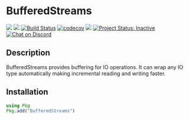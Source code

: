 # BufferedStreams

[![](https://img.shields.io/github/release/JuliaIO/BufferedStreams.jl.svg?style=flat-square)](https://github.com/JuliaIO/BufferedStreams.jl/releases/latest)
[![](https://img.shields.io/badge/license-MIT-green.svg?style=flat-square)](https://github.com/JuliaIO/BufferedStreams.jl/blob/master/LICENSE)
[![Build Status](https://github.com/JuliaIO/BufferedStreams.jl/workflows/CI/badge.svg)](https://github.com/JuliaIO/BufferedStreams.jl/actions?query=workflows/CI) [![codecov](https://codecov.io/gh/JuliaIO/BufferedStreams.jl/branch/master/graph/badge.svg)](https://codecov.io/gh/JuliaIO/BufferedStreams.jl)
[![](https://img.shields.io/badge/docs-stable-blue.svg?style=flat-square)](https://juliaio.github.io/BufferedStreams.jl/stable)
[![Project Status: Inactive](https://www.repostatus.org/badges/latest/inactive.svg)](https://www.repostatus.org/#inactive)
[![Chat on Discord](https://img.shields.io/badge/discord-chat-blue.svg?style=flat-square&logo=discord&colorB=%237289DA)](https://discord.gg/z73YNFz)


## Description

BufferedStreams provides buffering for IO operations. It can wrap any IO type
automatically making incremental reading and writing faster.


## Installation

```julia
using Pkg
Pkg.add("BufferedStreams")
```
